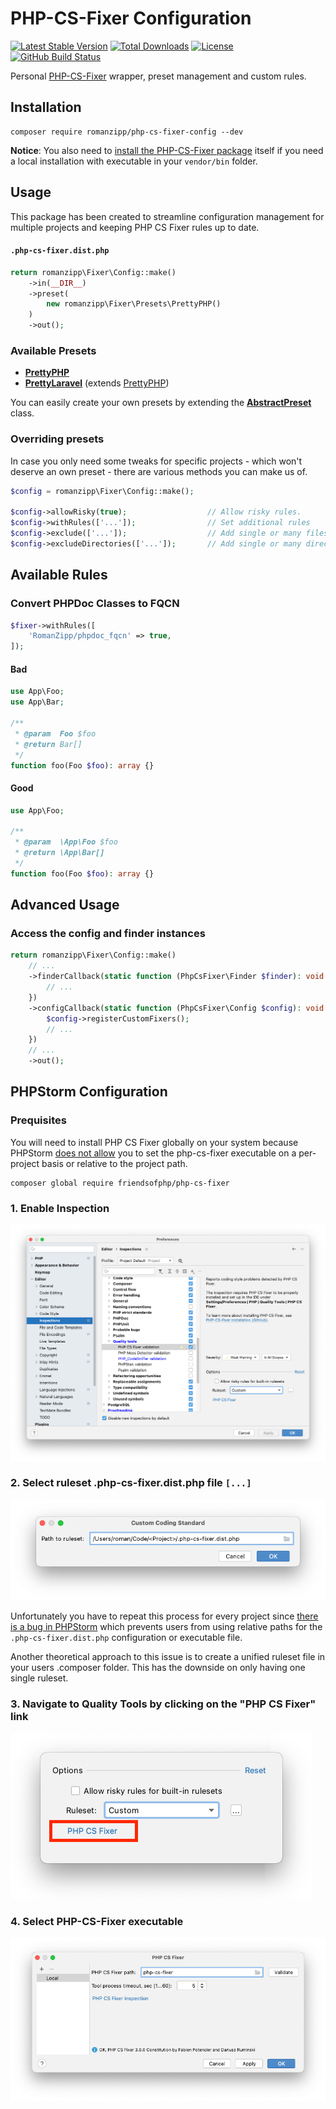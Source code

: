 # PHP-CS-Fixer Configuration

[![Latest Stable Version](https://img.shields.io/packagist/v/romanzipp/PHP-CS-Fixer-Config.svg?style=flat-square)](https://packagist.org/packages/romanzipp/php-cs-fixer-config)
[![Total Downloads](https://img.shields.io/packagist/dt/romanzipp/PHP-CS-Fixer-Config.svg?style=flat-square)](https://packagist.org/packages/romanzipp/php-cs-fixer-config)
[![License](https://img.shields.io/packagist/l/romanzipp/PHP-CS-Fixer-Config.svg?style=flat-square)](https://packagist.org/packages/romanzipp/php-cs-fixer-config)
[![GitHub Build Status](https://img.shields.io/github/workflow/status/romanzipp/PHP-CS-Fixer-Config/Tests?style=flat-square)](https://github.com/romanzipp/PHP-CS-Fixer-Config/actions)

Personal [PHP-CS-Fixer](https://github.com/FriendsOfPHP/PHP-CS-Fixer) wrapper, preset management and custom rules.

## Installation

```
composer require romanzipp/php-cs-fixer-config --dev
```

**Notice**: You also need to [install the PHP-CS-Fixer package](https://github.com/FriendsOfPHP/PHP-CS-Fixer#installation) itself if you need a local installation with executable in your `vendor/bin` folder.

## Usage

This package has been created to streamline configuration management for multiple projects and keeping PHP CS Fixer rules up to date.

#### `.php-cs-fixer.dist.php`

```php
return romanzipp\Fixer\Config::make()
    ->in(__DIR__)
    ->preset(
        new romanzipp\Fixer\Presets\PrettyPHP()
    )
    ->out();
```

### Available Presets

- [**PrettyPHP**](src/Presets/PrettyPHP.php)
- [**PrettyLaravel**](src/Presets/PrettyLaravel.php) (extends [PrettyPHP](src/Presets/PrettyPHP.php))

You can easily create your own presets by extending the [**AbstractPreset**](src/Presets/AbstractPreset.php) class.

### Overriding presets

In case you only need some tweaks for specific projects - which won't deserve an own preset - there are various methods you can make us of.

```php
$config = romanzipp\Fixer\Config::make();

$config->allowRisky(true);                  // Allow risky rules.
$config->withRules(['...']);                // Set additional rules
$config->exclude(['...']);                  // Add single or many files to the list of excluded files.
$config->excludeDirectories(['...']);       // Add single or many directories to the list of excluded directories.
```

## Available Rules

### Convert PHPDoc Classes to FQCN

```php
$fixer->withRules([
    'RomanZipp/phpdoc_fqcn' => true,
]);
```

#### Bad

```php
use App\Foo;
use App\Bar;

/**
 * @param  Foo $foo
 * @return Bar[]  
 */
function foo(Foo $foo): array {}
```

#### Good

```php
use App\Foo;

/**
 * @param  \App\Foo $foo
 * @return \App\Bar[]  
 */
function foo(Foo $foo): array {}
```

## Advanced Usage

### Access the config and finder instances

```php
return romanzipp\Fixer\Config::make()
    // ...
    ->finderCallback(static function (PhpCsFixer\Finder $finder): void {
        // ...
    })
    ->configCallback(static function (PhpCsFixer\Config $config): void {
        $config->registerCustomFixers();
        // ...
    })
    // ...
    ->out();
```

## PHPStorm Configuration

### Prequisites

You will need to install PHP CS Fixer globally on your system because PHPStorm [does not allow](https://youtrack.jetbrains.com/issue/WI-56557) you to set the php-cs-fixer executable on a per-project basis or relative to the project path.

```shell
composer global require friendsofphp/php-cs-fixer
```
### 1. Enable Inspection

![](images/inspection.png)

### 2. Select ruleset .php-cs-fixer.dist.php file `[...]`

![](images/ruleset.png)

Unfortunately you have to repeat this process for every project since [there is a bug in PHPStorm](https://youtrack.jetbrains.com/issue/WI-56557) which prevents users from using relative paths for the `.php-cs-fixer.dist.php` configuration or executable file.

Another theoretical approach to this issue is to create a unified ruleset file in your users .composer folder. This has the downside on only having one single ruleset.

### 3. Navigate to Quality Tools by clicking on the "PHP CS Fixer" link

![](images/navigate.png)

### 4. Select PHP-CS-Fixer executable

![](images/executable.png)

